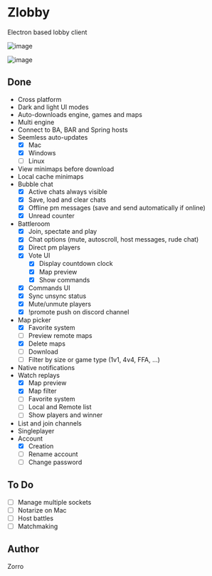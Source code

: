 # Zlobby

Electron based lobby client

![image](https://user-images.githubusercontent.com/6030177/98692429-e10b4c00-234d-11eb-9a9c-a0fc0bd99296.png)

![image](https://user-images.githubusercontent.com/6030177/98692541-00a27480-234e-11eb-890e-f33a4d63058d.png)

## Done

- Cross platform
- Dark and light UI modes
- Auto-downloads engine, games and maps
- Multi engine
- Connect to BA, BAR and Spring hosts
- Seemless auto-updates 
  - [x] Mac 
  - [x] Windows
  - [ ] Linux
- View minimaps before download
- Local cache minimaps
- Bubble chat
  - [x] Active chats always visible
  - [x] Save, load and clear chats  
  - [x] Offline pm messages (save and send automatically if online)
  - [x] Unread counter
- Battleroom 
  - [x] Join, spectate and play
  - [x] Chat options (mute, autoscroll, host messages, rude chat)
  - [x] Direct pm players
  - [x] Vote UI 
    - [x] Display countdown clock
    - [x] Map preview
    - [x] Show commands
  - [x] Commands UI
  - [x] Sync unsync status
  - [x] Mute/unmute players
  - [x] !promote push on discord channel
- Map picker
  - [x] Favorite system
  - [ ] Preview remote maps
  - [x] Delete maps
  - [ ] Download
  - [ ] Filter by size or game type (1v1, 4v4, FFA, ...)  
- Native notifications
- Watch replays
  - [x] Map preview
  - [x] Map filter
  - [ ] Favorite system
  - [ ] Local and Remote list
  - [ ] Show players and winner
- List and join channels
- Singleplayer
- Account 
  - [x] Creation
  - [ ] Rename account
  - [ ] Change password

## To Do

- [ ] Manage multiple sockets
- [ ] Notarize on Mac
- [ ] Host battles
- [ ] Matchmaking

## Author

Zorro

